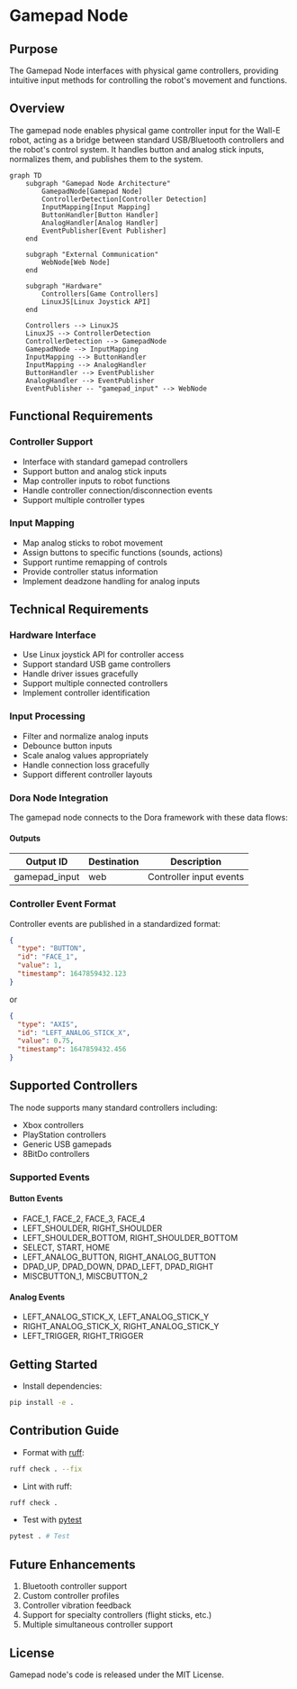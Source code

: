 # Gamepad Node

## Purpose
The Gamepad Node interfaces with physical game controllers, providing intuitive input methods for controlling the robot's movement and functions.

## Overview
The gamepad node enables physical game controller input for the Wall-E robot, acting as a bridge between standard USB/Bluetooth controllers and the robot's control system. It handles button and analog stick inputs, normalizes them, and publishes them to the system.

```mermaid
graph TD
    subgraph "Gamepad Node Architecture"
        GamepadNode[Gamepad Node]
        ControllerDetection[Controller Detection]
        InputMapping[Input Mapping]
        ButtonHandler[Button Handler]
        AnalogHandler[Analog Handler]
        EventPublisher[Event Publisher]
    end

    subgraph "External Communication"
        WebNode[Web Node]
    end

    subgraph "Hardware"
        Controllers[Game Controllers]
        LinuxJS[Linux Joystick API]
    end

    Controllers --> LinuxJS
    LinuxJS --> ControllerDetection
    ControllerDetection --> GamepadNode
    GamepadNode --> InputMapping
    InputMapping --> ButtonHandler
    InputMapping --> AnalogHandler
    ButtonHandler --> EventPublisher
    AnalogHandler --> EventPublisher
    EventPublisher -- "gamepad_input" --> WebNode
```

## Functional Requirements

### Controller Support
- Interface with standard gamepad controllers
- Support button and analog stick inputs
- Map controller inputs to robot functions
- Handle controller connection/disconnection events
- Support multiple controller types

### Input Mapping
- Map analog sticks to robot movement
- Assign buttons to specific functions (sounds, actions)
- Support runtime remapping of controls
- Provide controller status information
- Implement deadzone handling for analog inputs

## Technical Requirements

### Hardware Interface
- Use Linux joystick API for controller access
- Support standard USB game controllers
- Handle driver issues gracefully
- Support multiple connected controllers
- Implement controller identification

### Input Processing
- Filter and normalize analog inputs
- Debounce button inputs
- Scale analog values appropriately
- Handle connection loss gracefully
- Support different controller layouts

### Dora Node Integration

The gamepad node connects to the Dora framework with these data flows:

#### Outputs
| Output ID      | Destination | Description                    |
|----------------|------------|--------------------------------|
| gamepad_input  | web        | Controller input events        |

### Controller Event Format

Controller events are published in a standardized format:
```json
{
  "type": "BUTTON",
  "id": "FACE_1",
  "value": 1,
  "timestamp": 1647859432.123
}
```

or 

```json
{
  "type": "AXIS",
  "id": "LEFT_ANALOG_STICK_X",
  "value": 0.75,
  "timestamp": 1647859432.456
}
```

## Supported Controllers

The node supports many standard controllers including:
- Xbox controllers
- PlayStation controllers
- Generic USB gamepads
- 8BitDo controllers

### Supported Events

#### Button Events
- FACE_1, FACE_2, FACE_3, FACE_4
- LEFT_SHOULDER, RIGHT_SHOULDER
- LEFT_SHOULDER_BOTTOM, RIGHT_SHOULDER_BOTTOM
- SELECT, START, HOME
- LEFT_ANALOG_BUTTON, RIGHT_ANALOG_BUTTON
- DPAD_UP, DPAD_DOWN, DPAD_LEFT, DPAD_RIGHT
- MISCBUTTON_1, MISCBUTTON_2

#### Analog Events
- LEFT_ANALOG_STICK_X, LEFT_ANALOG_STICK_Y
- RIGHT_ANALOG_STICK_X, RIGHT_ANALOG_STICK_Y
- LEFT_TRIGGER, RIGHT_TRIGGER

## Getting Started

- Install dependencies:
```bash
pip install -e .
```

## Contribution Guide

- Format with [ruff](https://docs.astral.sh/ruff/):
```bash
ruff check . --fix
```

- Lint with ruff:
```bash
ruff check .
```

- Test with [pytest](https://github.com/pytest-dev/pytest)
```bash
pytest . # Test
```

## Future Enhancements
1. Bluetooth controller support
2. Custom controller profiles
3. Controller vibration feedback
4. Support for specialty controllers (flight sticks, etc.)
5. Multiple simultaneous controller support

## License
Gamepad node's code is released under the MIT License.